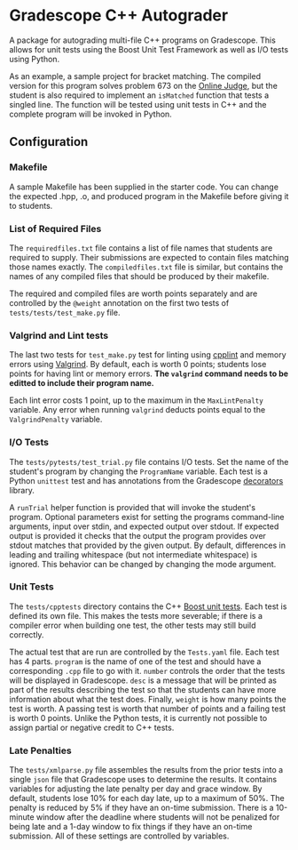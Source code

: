 # Gradescope C++ Autograder

A package for autograding multi-file C++ programs on Gradescope.  This allows for unit tests using the Boost Unit Test Framework as well as I/O tests using Python.

As an example, a sample project for bracket matching.  The compiled version for this program solves problem 673 on the [Online Judge](https://onlinejudge.org/index.php?option=com_onlinejudge&Itemid=8&category=8&page=show_problem&problem=614), but the student is also required to implement an `isMatched` function that tests a singled line.  The function will be tested using unit tests in C++ and the complete program will be invoked in Python.

## Configuration

### Makefile

A sample Makefile has been supplied in the starter code.  You can change the expected .hpp, .o, and produced program in the Makefile before giving it to students.

### List of Required Files

The `requiredfiles.txt` file contains a list of file names that students are required to supply.  Their submissions are expected to contain files matching those names exactly.  The `compiledfiles.txt` file is similar, but contains the names of any compiled files that should be produced by their makefile.

The required and compiled files are worth points separately and are controlled by the `@weight` annotation on the first two tests of `tests/tests/test_make.py` file.

### Valgrind and Lint tests

The last two tests for `test_make.py` test for linting using [cpplint](https://github.com/cpplint/cpplint) and memory errors using [Valgrind](https://valgrind.org/docs/manual/index.html).  By default, each is worth 0 points; students lose points for having lint or memory errors.  **The `valgrind` command needs to be editted to include their program name.**

Each lint error costs 1 point, up to the maximum in the `MaxLintPenalty` variable.
Any error when running `valgrind` deducts points equal to the `ValgrindPenalty` variable.

### I/O Tests

The `tests/pytests/test_trial.py` file contains I/O tests.  Set the name of the student's program by changing the `ProgramName` variable.  Each test is a Python `unittest` test and has annotations from the Gradescope [decorators](https://gradescope-autograders.readthedocs.io/en/latest/python/) library.

A `runTrial` helper function is provided that will invoke the student's program.  Optional parameters exist for setting the programs command-line arguments, input over stdin, and expected output over stdout.  If expected output is provided it checks that the output the program provides over stdout matches that provided by the given output.  By default, differences in leading and trailing whitespace (but not intermediate whitespace) is ignored.  This behavior can be changed by changing the mode argument.

### Unit Tests

The `tests/cpptests` directory contains the C++ [Boost unit tests](https://www.boost.org/doc/libs/1_82_0/libs/test/doc/html/index.html).  Each test is defined its own file.  This makes the tests more severable; if there is a compiler error when building one test, the other tests may still build correctly.

The actual test that are run are controlled by the `Tests.yaml` file.  Each test has 4 parts.  `program` is the name of one of the test and should have a corresponding `.cpp` file to go with it.  `number` controls the order that the tests will be displayed in Gradescope.  `desc` is a message that will be printed as part of the results describing the test so that the students can have more information about what the test does.  Finally, `weight` is how many points the test is worth.  A passing test is worth that number of points and a failing test is worth 0 points.  Unlike the Python tests, it is currently not possible to assign partial or negative credit to C++ tests.

### Late Penalties
The `tests/xmlparse.py` file assembles the results from the prior tests into a single `json` file that Gradescope uses to determine the results.  It contains variables for adjusting the late penalty per day and grace window.  By default, students lose 10% for each day late, up to a maximum of 50%.  The penalty is reduced by 5% if they have an on-time submission.  There is a 10-minute window after the deadline where students will not be penalized for being late and a 1-day window to fix things if they have an on-time submission.  All of these settings are controlled by variables.

